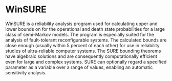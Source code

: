 # WinSURE

WinSURE is a reliability analysis program used for calculating upper and
lower bounds on for the operational and death state probabilities for
a large class of semi-Markov models.  The program is especially suited
for the analysis of fault-tolerant reconfigurable systems.  The
calculated bounds are close enough (usually within 5 percent of each
other) for use in reliability studies of ultra-reliable computer
systems. The SURE bounding theorems have algebraic solutions and are
consequently computationally efficient even for large and complex
systems.  SURE can optionally regard a specified parameter as a
variable over a range of values, enabling an automatic sensitivity
analysis.
